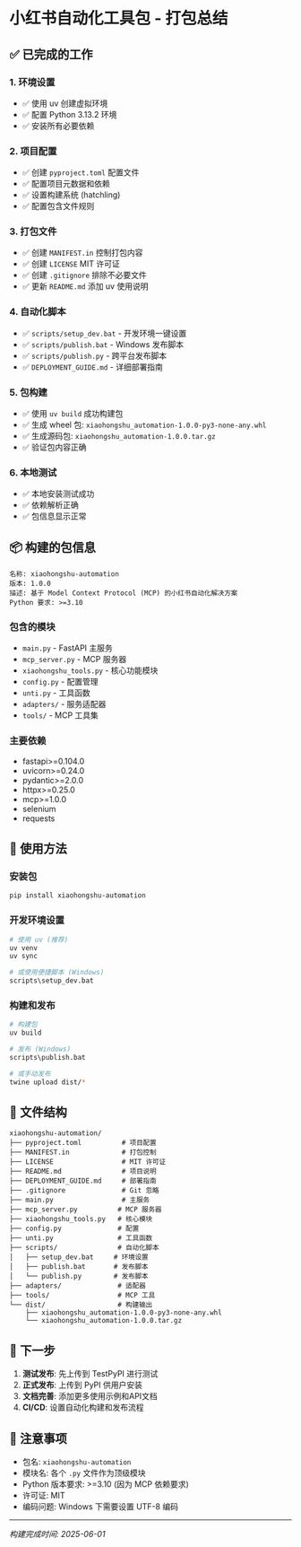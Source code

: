# 小红书自动化工具包 - 打包总结

## ✅ 已完成的工作

### 1. 环境设置
- ✅ 使用 uv 创建虚拟环境
- ✅ 配置 Python 3.13.2 环境
- ✅ 安装所有必要依赖

### 2. 项目配置
- ✅ 创建 `pyproject.toml` 配置文件
- ✅ 配置项目元数据和依赖
- ✅ 设置构建系统 (hatchling)
- ✅ 配置包含文件规则

### 3. 打包文件
- ✅ 创建 `MANIFEST.in` 控制打包内容
- ✅ 创建 `LICENSE` MIT 许可证
- ✅ 创建 `.gitignore` 排除不必要文件
- ✅ 更新 `README.md` 添加 uv 使用说明

### 4. 自动化脚本
- ✅ `scripts/setup_dev.bat` - 开发环境一键设置
- ✅ `scripts/publish.bat` - Windows 发布脚本
- ✅ `scripts/publish.py` - 跨平台发布脚本
- ✅ `DEPLOYMENT_GUIDE.md` - 详细部署指南

### 5. 包构建
- ✅ 使用 `uv build` 成功构建包
- ✅ 生成 wheel 包: `xiaohongshu_automation-1.0.0-py3-none-any.whl`
- ✅ 生成源码包: `xiaohongshu_automation-1.0.0.tar.gz`
- ✅ 验证包内容正确

### 6. 本地测试
- ✅ 本地安装测试成功
- ✅ 依赖解析正确
- ✅ 包信息显示正常

## 📦 构建的包信息

```
名称: xiaohongshu-automation
版本: 1.0.0
描述: 基于 Model Context Protocol (MCP) 的小红书自动化解决方案
Python 要求: >=3.10
```

### 包含的模块
- `main.py` - FastAPI 主服务
- `mcp_server.py` - MCP 服务器
- `xiaohongshu_tools.py` - 核心功能模块
- `config.py` - 配置管理
- `unti.py` - 工具函数
- `adapters/` - 服务适配器
- `tools/` - MCP 工具集

### 主要依赖
- fastapi>=0.104.0
- uvicorn>=0.24.0
- pydantic>=2.0.0
- httpx>=0.25.0
- mcp>=1.0.0
- selenium
- requests

## 🚀 使用方法

### 安装包
```bash
pip install xiaohongshu-automation
```

### 开发环境设置
```bash
# 使用 uv (推荐)
uv venv
uv sync

# 或使用便捷脚本 (Windows)
scripts\setup_dev.bat
```

### 构建和发布
```bash
# 构建包
uv build

# 发布 (Windows)
scripts\publish.bat

# 或手动发布
twine upload dist/*
```

## 📁 文件结构

```
xiaohongshu-automation/
├── pyproject.toml          # 项目配置
├── MANIFEST.in             # 打包控制
├── LICENSE                 # MIT 许可证
├── README.md               # 项目说明
├── DEPLOYMENT_GUIDE.md     # 部署指南
├── .gitignore              # Git 忽略
├── main.py                 # 主服务
├── mcp_server.py          # MCP 服务器
├── xiaohongshu_tools.py   # 核心模块
├── config.py              # 配置
├── unti.py                # 工具函数
├── scripts/               # 自动化脚本
│   ├── setup_dev.bat     # 环境设置
│   ├── publish.bat       # 发布脚本
│   └── publish.py        # 发布脚本
├── adapters/              # 适配器
├── tools/                 # MCP 工具
└── dist/                  # 构建输出
    ├── xiaohongshu_automation-1.0.0-py3-none-any.whl
    └── xiaohongshu_automation-1.0.0.tar.gz
```

## 🎯 下一步

1. **测试发布**: 先上传到 TestPyPI 进行测试
2. **正式发布**: 上传到 PyPI 供用户安装
3. **文档完善**: 添加更多使用示例和API文档
4. **CI/CD**: 设置自动化构建和发布流程

## 📝 注意事项

- 包名: `xiaohongshu-automation`
- 模块名: 各个 `.py` 文件作为顶级模块
- Python 版本要求: >=3.10 (因为 MCP 依赖要求)
- 许可证: MIT
- 编码问题: Windows 下需要设置 UTF-8 编码

---

*构建完成时间: 2025-06-01* 